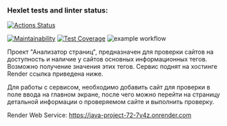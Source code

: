 ### Hexlet tests and linter status:
[![Actions Status](https://github.com/Trionichek/java-project-72/actions/workflows/hexlet-check.yml/badge.svg)](https://github.com/MarkinIA/java-project-72/actions)

[![Maintainability](https://api.codeclimate.com/v1/badges/c07425659ef80fc44282/maintainability)](https://codeclimate.com/github/Trionichek/java-project-72/maintainability)
[![Test Coverage](https://api.codeclimate.com/v1/badges/c07425659ef80fc44282/test_coverage)](https://codeclimate.com/github/Trionichek/java-project-72/test_coverage)
![example workflow](https://github.com/Trionichek/java-project-72/actions/workflows/main.yml/badge.svg)

Проект "Анализатор страниц", предназначен для проверки сайтов на доступность и наличие у сайтов 
основных информационных тегов. Возможно получение значения этих тегов. Сервис поднят на хостинге Render
ссылка приведена ниже.

Для работы с сервисом, необходимо добавить сайт для проверки в поле ввода на главном экране, после чего
можно перейти на страницу детальной информации о проверяемом сайте и выполнить проверку.

Render Web Service:
https://java-project-72-7v4z.onrender.com
